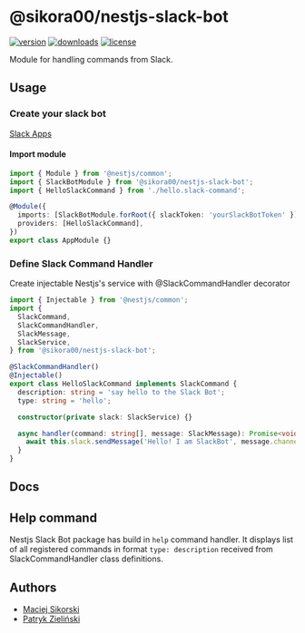 # @sikora00/nestjs-slack-bot

[![version](https://img.shields.io/npm/v/@sikora00/nestjs-slack-bot.svg)](https://www.npmjs.com/package/@sikora00/nestjs-slack-bot)
[![downloads](https://img.shields.io/npm/dt/@sikora00/nestjs-slack-bot.svg)](https://www.npmjs.com/package/@sikora00/nestjs-slack-bot)
[![license](https://img.shields.io/npm/l/@sikora00/nestjs-slack-bot.svg)](https://github.com/Sikora00/packages/blob/master/LICENSE)

Module for handling commands from Slack.

## Usage

### Create your slack bot

[Slack Apps](https://api.slack.com/apps)

#### Import module

```typescript
import { Module } from '@nestjs/common';
import { SlackBotModule } from '@sikora00/nestjs-slack-bot';
import { HelloSlackCommand } from './hello.slack-command';

@Module({
  imports: [SlackBotModule.forRoot({ slackToken: 'yourSlackBotToken' })],
  providers: [HelloSlackCommand],
})
export class AppModule {}
```

### Define Slack Command Handler

Create injectable Nestjs's service with @SlackCommandHandler decorator

```typescript
import { Injectable } from '@nestjs/common';
import {
  SlackCommand,
  SlackCommandHandler,
  SlackMessage,
  SlackService,
} from '@sikora00/nestjs-slack-bot';

@SlackCommandHandler()
@Injectable()
export class HelloSlackCommand implements SlackCommand {
  description: string = 'say hello to the Slack Bot';
  type: string = 'hello';

  constructor(private slack: SlackService) {}

  async handler(command: string[], message: SlackMessage): Promise<void> {
    await this.slack.sendMessage('Hello! I am SlackBot', message.channel);
  }
}
```

## Docs

## Help command

Nestjs Slack Bot package has build in `help` command handler. It displays list of all registered commands in format `type: description` received from SlackCommandHandler class definitions.

## Authors

- [Maciej Sikorski](https://github.com/Sikora00)
- [Patryk Zieliński](https://github.com/patryk-zielinski93)
